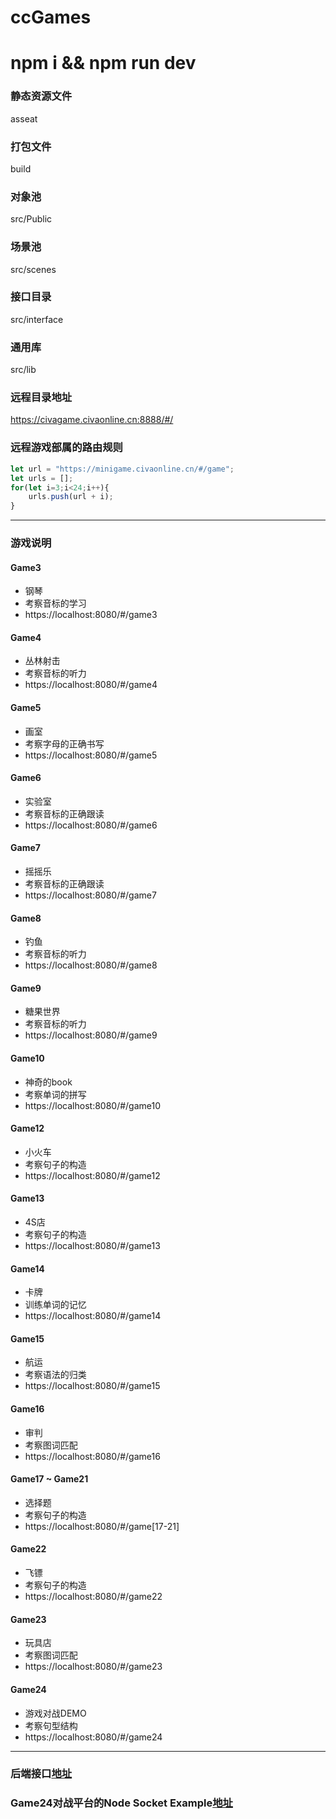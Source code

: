 # ccGames 
# npm i && npm run dev

### 静态资源文件 
asseat

### 打包文件
build

### 对象池
src/Public

### 场景池
src/scenes

### 接口目录
src/interface

### 通用库
src/lib

### 远程目录地址
https://civagame.civaonline.cn:8888/#/

### 远程游戏部属的路由规则
``` js
let url = "https://minigame.civaonline.cn/#/game";
let urls = [];
for(let i=3;i<24;i++){
    urls.push(url + i);
}
```

---

### 游戏说明

#### Game3 
- 钢琴
- 考察音标的学习
- https://localhost:8080/#/game3
#### Game4 
- 丛林射击
- 考察音标的听力
- https://localhost:8080/#/game4
#### Game5 
- 画室
- 考察字母的正确书写
- https://localhost:8080/#/game5
#### Game6
- 实验室
- 考察音标的正确跟读 
- https://localhost:8080/#/game6
#### Game7
- 摇摇乐
- 考察音标的正确跟读 
- https://localhost:8080/#/game7
#### Game8
- 钓鱼
- 考察音标的听力 
- https://localhost:8080/#/game8
#### Game9 
- 糖果世界
- 考察音标的听力
- https://localhost:8080/#/game9
#### Game10 
- 神奇的book
- 考察单词的拼写
- https://localhost:8080/#/game10
#### Game12
- 小火车
- 考察句子的构造 
- https://localhost:8080/#/game12
#### Game13
- 4S店
- 考察句子的构造 
- https://localhost:8080/#/game13
#### Game14
- 卡牌
- 训练单词的记忆 
- https://localhost:8080/#/game14
#### Game15
- 航运
- 考察语法的归类 
- https://localhost:8080/#/game15
#### Game16 
- 审判
- 考察图词匹配
- https://localhost:8080/#/game16
#### Game17 ~ Game21
- 选择题
- 考察句子的构造
- https://localhost:8080/#/game[17-21]
#### Game22
- 飞镖
- 考察句子的构造
- https://localhost:8080/#/game22
#### Game23
- 玩具店
- 考察图词匹配
- https://localhost:8080/#/game23
#### Game24
- 游戏对战DEMO
- 考察句型结构
- https://localhost:8080/#/game24

---

### 后端接口[地址](https://219.151.9.161:8188/swagger-ui.html#/%E5%B0%8F%E6%B8%B8%E6%88%8F__controller%E7%B1%BB)

### Game24对战平台的Node Socket Example[地址](https://ccgame.civaonline.cn:8081/snippets/18)
